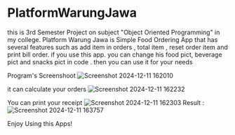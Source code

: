 # PlatformWarungJawa

this is 3rd Semester Project on subject "Object Oriented Programming" in my college.
Platform Warung Jawa is Simple Food Ordering App that has several features such as add item in orders , total item , reset order item and print bill order.
if you use this app. you can change his food pict, beverage pict and snacks pict in code . then you can use it for your needs 

Program's Screenshoot
![Screenshot 2024-12-11 162010](https://github.com/user-attachments/assets/7cd83e84-abd2-4361-940b-8c17ebb55d88)

it can calculate your orders
![Screenshot 2024-12-11 162232](https://github.com/user-attachments/assets/d5d287b6-6ea9-4675-9395-cff087ec2511)

You can print your receipt 
![Screenshot 2024-12-11 162303](https://github.com/user-attachments/assets/f3ac4c98-52c7-4356-82ec-1ee34a3cc24d)
Result : 
![Screenshot 2024-12-11 163757](https://github.com/user-attachments/assets/5eea8bd3-cbcc-4208-be49-e3f160516ec0)


 Enjoy Using this Apps!
 

